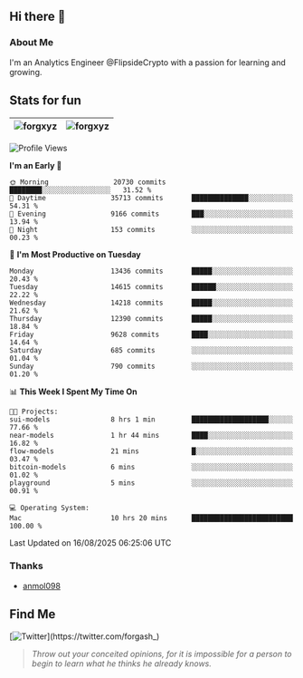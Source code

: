 ## Hi there 👋

### About Me

I'm an Analytics Engineer @FlipsideCrypto with a passion for learning and growing.
  
## Stats for fun

| <img align="center" src="https://github-readme-streak-stats.herokuapp.com/?user=forgxyz&theme=tokyonight" alt="forgxyz" /> | <img align="center" src="https://github-readme-stats.vercel.app/api?username=forgxyz&theme=tokyonight&show_icons=true" alt="forgxyz" /> |
| ------------- |------------- |


<!--START_SECTION:waka-->
![Profile Views](http://img.shields.io/badge/Profile%20Views-0-blue)

**I'm an Early 🐤** 

```text
🌞 Morning                20730 commits       ████████░░░░░░░░░░░░░░░░░   31.52 % 
🌆 Daytime                35713 commits       ██████████████░░░░░░░░░░░   54.31 % 
🌃 Evening                9166 commits        ███░░░░░░░░░░░░░░░░░░░░░░   13.94 % 
🌙 Night                  153 commits         ░░░░░░░░░░░░░░░░░░░░░░░░░   00.23 % 
```
📅 **I'm Most Productive on Tuesday** 

```text
Monday                   13436 commits       █████░░░░░░░░░░░░░░░░░░░░   20.43 % 
Tuesday                  14615 commits       ██████░░░░░░░░░░░░░░░░░░░   22.22 % 
Wednesday                14218 commits       █████░░░░░░░░░░░░░░░░░░░░   21.62 % 
Thursday                 12390 commits       █████░░░░░░░░░░░░░░░░░░░░   18.84 % 
Friday                   9628 commits        ████░░░░░░░░░░░░░░░░░░░░░   14.64 % 
Saturday                 685 commits         ░░░░░░░░░░░░░░░░░░░░░░░░░   01.04 % 
Sunday                   790 commits         ░░░░░░░░░░░░░░░░░░░░░░░░░   01.20 % 
```


📊 **This Week I Spent My Time On** 

```text
🐱‍💻 Projects: 
sui-models               8 hrs 1 min         ███████████████████░░░░░░   77.66 % 
near-models              1 hr 44 mins        ████░░░░░░░░░░░░░░░░░░░░░   16.82 % 
flow-models              21 mins             █░░░░░░░░░░░░░░░░░░░░░░░░   03.47 % 
bitcoin-models           6 mins              ░░░░░░░░░░░░░░░░░░░░░░░░░   01.02 % 
playground               5 mins              ░░░░░░░░░░░░░░░░░░░░░░░░░   00.91 % 

💻 Operating System: 
Mac                      10 hrs 20 mins      █████████████████████████   100.00 % 
```


 Last Updated on 16/08/2025 06:25:06 UTC
<!--END_SECTION:waka-->

### Thanks
 - [anmol098](https://github.com/anmol098/waka-readme-stats/)
  
## Find Me
[![Twitter](https://img.shields.io/twitter/url/https/twitter.com/forgash_.svg?style=social&label=Follow%20%40forgash_)](https://twitter.com/forgash_)


> *Throw out your conceited opinions, for it is impossible for a person to begin to learn what he thinks he already knows.* 
